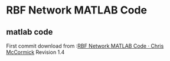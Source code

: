 # RBF Network MATLAB Code

## matlab code

First commit download from :[RBF Network MATLAB Code · Chris McCormick]( http://mccormickml.com/2013/08/16/rbf-network-matlab-code/) Revision 1.4